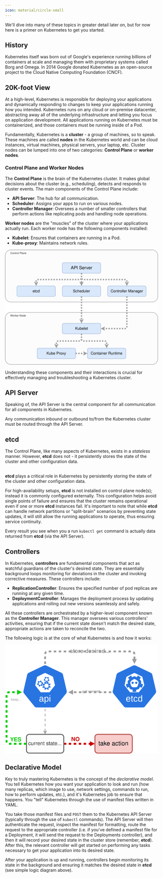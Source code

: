 ```yaml
---
icon: material/circle-small
---
```

We'll dive into many of these topics in greater detail later on, but for now here is a primer on Kubernetes to get you started.  


## History
Kubernetes itself was born out of Google's experience running billions of containers at scale and managing them with proprietary systems called Borg and Omega. In 2014 Google donated Kubernetes as an open-source project to the Cloud Native Computing Foundation (CNCF).

## 20K-foot View
At a high-level, Kubernetes is responsible for deploying your applications and dynamically responding to changes to keep your applications running how you intended. Kubernetes runs on any cloud or on-premise datacenter, abstracting away all of the underlying infrastructure and letting you focus on application development. All applications running on Kubernetes must be containerized, and those containers must be running inside of a Pod.  

Fundamentally, Kubernetes is a **cluster** - a group of machines, so to speak. These machines are called **nodes** in the Kubernetes world and can be cloud instances, virtual machines, physical servers, your laptop, etc.  Cluster nodes can be lumped into one of two categories: **Control Plane** or **worker nodes**.

<h3>Control Plane and Worker Nodes</h3>

The **Control Plane** is the brain of the Kubernetes cluster. It makes global decisions about the cluster (e.g., scheduling), detects and responds to cluster events. The main components of the Control Plane include:

- **API Server**: The hub for all communication.
- **Scheduler**: Assigns your apps to run on various nodes.
- **Controller Manager**: Oversees a number of smaller controllers that perform actions like replicating pods and handling node operations.

**Worker nodes** are the "muscles" of the cluster where your applications actually run. Each worker node has the following components installed:

- **Kubelet**: Ensures that containers are running in a Pod.
- **Kube-proxy**: Maintains network rules.

![overview](../../images/overview.svg)

Understanding these components and their interactions is crucial for effectively managing and troubleshooting a Kubernetes cluster.


## API Server
Speaking of, the API Server is the central component for all communication for all components in Kubernetes.  

Any communication inbound or outbound to/from the Kubernetes cluster must be routed through the API Server.

## etcd
The Control Plane, like many aspects of Kubernetes, exists in a *stateless* manner. However, **etcd** does not - it persistently stores the state of the cluster and other configuration data.  
<br>

**etcd** plays a critical role in Kubernetes by persistently storing the state of the cluster and other configuration data.
<br>

For high-availability setups, **etcd** is not installed on control plane node(s); instead it is commonly configured externally. This configuration helps avoid single points of failure and ensures that the cluster remains operational even if one or more **etcd** instances fail. It's important to note that while **etcd** can handle network partitions or "split-brain" scenarios by preventing state updates, it will still allow the running applications to operate, thus ensuring service continuity.
<br>

Every result you see when you a run `kubectl get` command is actually data returned from **etcd** (via the API Server).

## Controllers
In Kubernetes, **controllers** are fundamental components that act as watchful guardians of the cluster's desired state. They are essentially background loops monitoring for deviations in the cluster and invoking corrective measures. These controllers include:

- **ReplicationController**: Ensures the specified number of pod replicas are running at any given time.
- **DeploymentController**: Manages the deployment process by updating applications and rolling out new versions seamlessly and safely.

All these controllers are orchestrated by a higher-level component known as the **Controller Manager**. This manager oversees various controllers' activities, ensuring that if the current state doesn't match the desired state, appropriate actions are taken to reconcile the two.


The following logic is at the core of what Kubernetes is and how it works:  

![control-loops](../../images/control-loops.svg)

## Declarative Model
Key to truly mastering Kubernetes is the concept of the *declarative model*. You tell Kubernetes how you want your application to look and run (how many replicas, which image to use, network settings, commands to run, how to perform updates, etc.), and it's Kubernetes job to ensure that happens. You "tell" Kubernetes through the use of manifest files written in YAML.  

You take those manifest files and `POST` them to the Kubernetes API Server (typically through the use of `kubectl` commands). The API Server will then authenticate the request, inspect the manifest for formatting, route the request to the appropriate controller (i.e. if you've defined a manifest file for a Deployment, it will send the request to the Deployments controller), and then it will record your desired state in the cluster store (remember, **etcd**). After this, the relevant controller will get started on performing any tasks necessary to get your application into its desired state.  

After your application is up and running, controllers begin monitoring its state in the background and ensuring it matches the desired state in **etcd** (see simple logic diagram above).